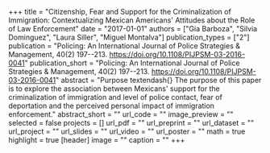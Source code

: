+++
title = "Citizenship, Fear and Support for the Criminalization of Immigration: Contextualizing Mexican Americans' Attitudes about the Role of Law Enforcement"
date = "2017-01-01"
authors = ["Gia Barboza", "Silvia Dominguez", "Laura Siller", "Miguel Montalva"]
publication_types = ["2"]
publication = "Policing: An International Journal of Police Strategies & Management, 40(2) 197--213. https://doi.org/10.1108/PIJPSM-03-2016-0041"
publication_short = "Policing: An International Journal of Police Strategies & Management, 40(2) 197--213. https://doi.org/10.1108/PIJPSM-03-2016-0041"
abstract = "Purpose textendash{} The purpose of this paper is to explore the association between Mexicans' support for the criminalization of immigration and level of police contact, fear of deportation and the perceived personal impact of immigration enforcement."
abstract_short = ""
url_code = ""
image_preview = ""
selected = false
projects = []
url_pdf = ""
url_preprint = ""
url_dataset = ""
url_project = ""
url_slides = ""
url_video = ""
url_poster = ""
math = true
highlight = true
[header]
image = ""
caption = ""
+++
